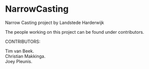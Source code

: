 # NarrowCasting
Narrow Casting project by Landstede Harderwijk

The people working on this project can be found under contributors.

CONTRIBUTORS:

Tim van Beek. <br>
Christian Makkinga.<br>
Joey Pleunis.
